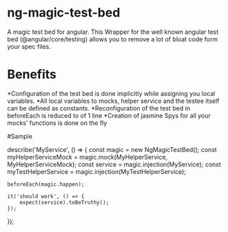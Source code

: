 # ng-magic-test-bed

A magic test bed for angular. This Wrapper for the well known angular test bed (@angular/core/testing) allows you to remove a lot of bloat code form your spec files.

# Benefits

*Configuration of the test bed is done implicitly while assigning you local variables.
*All local variables to mocks, helper service and the testee itself can be defined as constants. 
*Reconfiguration of the test bed in beforeEach is reduced to of 1 line
*Creation of jasmine Spys for all your mocks' functions is done on the fly

#Sample

describe('MyService', () => {
    const magic = new NgMagicTestBed();
    const myHelperServiceMock = magic.mock(MyHelperService, MyHelperServiceMock);
    const service = magic.injection(MyService);
    const myTestHelperService = magic.injection(MyTestHelperService);

    beforeEach(magic.happen);

    it('should work', () => {
        expect(service).toBeTruthy();
    });
});
